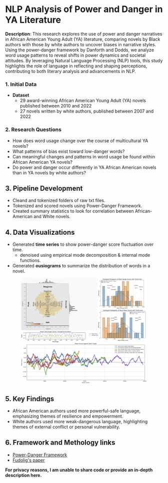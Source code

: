 # NLP Analysis of Power and Danger in YA Literature
**Description**: This research explores the use of power and danger narratives in African American Young Adult (YA) literature, comparing novels by Black authors with those by white authors to uncover biases in narrative styles. Using the power-danger framework by Danforth and Dodds, we analyze word usage patterns to reveal shifts in power dynamics and societal attitudes. By leveraging Natural Language Processing (NLP) tools, this study highlights the role of language in reflecting and shaping perceptions, contributing to both literary analysis and advancements in NLP. 

### 1. Initial Data
- **Dataset**
    - 29 award-winning African American Young Adult (YA) novels published between 2010 and 2022
    - 27 novels written by white authors, published between 2007 and 2022

### 2. Research Questions
- How does word usage change over the course of multicultural YA novels?
- What patterns of bias exist toward low-danger words?
- Can meaningful changes and patterns in word usage be found within African American YA novels?
- Do power and danger occur differently in YA African American novels than in YA novels by white authors?


## 3. Pipeline Development 
- Cleand and tokenized folders of raw txt files.
- Tokenized and scored novels using Power-Danger Framework.
- Created summary statistics to look for correlation between African-American and White novels.


## 4. Data Visualizations
- Generated **time series** to show power-danger score fluctuation over time.
    - denoised using empirical mode decomposition & internal mode functions.
- Generated **ousiograms** to summarize the distribution of words in a novel.

<p align="center">
<img src="images/Job portfolio.jpg" style="width: 80%;"/>
</p>

## 5. Key Findings
- African American authors used more powerful-safe language, emphasizing themes of resilience and empowerment.
- White authors used more weak-dangerous language, highlighting themes of external conflict or personal vulnerability.


## 6. Framework and Methology links
- [Power-Danger Framework](https://pdodds.w3.uvm.edu/research/papers//years/2021/dodds2021b.pdf)
- [Fudolig's paper](https://www.nature.com/articles/s41599-023-01680-4)


**For privacy reasons, I am unable to share code or provide an in-depth description here.**
